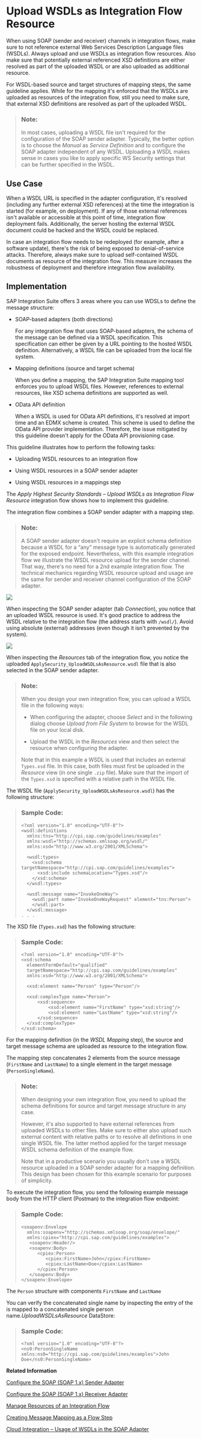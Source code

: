 <!-- loio9c22b39bbde4488e8ca7e362c241c2fe -->

# Upload WSDLs as Integration Flow Resource

When using SOAP \(sender and receiver\) channels in integration flows, make sure to not reference external Web Services Description Language files \(WSDLs\). Always upload and use WSDLs as integration flow resources. Also make sure that potentially external referenced XSD definitions are either resolved as part of the uploaded WSDL or are also uploaded as additional resource.

For WSDL-based source and target structures of mapping steps, the same guideline applies. While for the mapping it's enforced that the WSDLs are uploaded as resources of the integration flow, still you need to make sure, that external XSD definitions are resolved as part of the uploaded WSDL.

> ### Note:  
> In most cases, uploading a WSDL file isn't required for the configuration of the SOAP sender adapter. Typically, the better option is to choose the *Manual* as *Service Definition* and to configure the SOAP adapter independent of any WSDL. Uploading a WSDL makes sense in cases you like to apply specific WS Security settings that can be further specified in the WSDL.



<a name="loio9c22b39bbde4488e8ca7e362c241c2fe__section_dh3_jp5_dlb"/>

## Use Case

When a WSDL URL is specified in the adapter configuration, it's resolved \(including any further external XSD references\) at the time the integration is started \(for example, on deployment\). If any of those external references isn't available or accessible at this point of time, integration flow deployment fails. Additionally, the server hosting the external WSDL document could be hacked and the WSDL could be replaced.

In case an integration flow needs to be redeployed \(for example, after a software update\), there's the risk of being exposed to denial-of-service attacks. Therefore, always make sure to upload self-contained WSDL documents as resource of the integration flow. This measure increases the robustness of deployment and therefore integration flow availability.



<a name="loio9c22b39bbde4488e8ca7e362c241c2fe__section_dtx_vp5_dlb"/>

## Implementation

SAP Integration Suite offers 3 areas where you can use WDSLs to define the message structure:

-   SOAP-based adapters \(both directions\)

    For any integration flow that uses SOAP-based adapters, the schema of the message can be defined via a WSDL specification. This specification can either be given by a URL pointing to the hosted WSDL definition. Alternatively, a WSDL file can be uploaded from the local file system.

-   Mapping definitions \(source and target schema\)

    When you define a mapping, the SAP Integration Suite mapping tool enforces you to upload WSDL files. However, references to external resources, like XSD schema definitions are supported as well.

-   OData API definition

    When a WSDL is used for OData API definitions, it's resolved at import time and an EDMX scheme is created. This scheme is used to define the OData API provider implementation. Therefore, the issue mitigated by this guideline doesn't apply for the OData API provisioning case.


This guideline illustrates how to perform the following tasks:

-   Uploading WSDL resources to an integration flow

-   Using WSDL resources in a SOAP sender adapter

-   Using WSDL resources in a mappings step


The *Apply Highest Security Standards – Upload WSDLs as Integration Flow Resource* integration flow shows how to implement this guideline.

The integration flow combines a SOAP sender adapter with a mapping step.

> ### Note:  
> A SOAP sender adapter doesn't require an explicit schema definition because a WSDL for a “any” message type is automatically generated for the exposed endpoint. Nevertheless, with this example integration flow we illustrate the WSDL resource upload for the sender channel. That way, there's no need for a 2nd example integration flow. The technical mechanics regarding WSDL resource upload and usage are the same for sender and receiver channel configuration of the SOAP adapter.

![](images/Security_WSDL_Upload_d3780e1.png)

When inspecting the SOAP sender adapter \(tab *Connection*\), you notice that an uploaded WSDL resource is used. It's good practice to address the WSDL relative to the integration flow \(the address starts with `/wsdl/`\). Avoid using absolute \(external\) addresses \(even though it isn't prevented by the system\).

![](images/WSDL_SOAP_Adapter_50ee4cb.png)

When inspecting the *Resources* tab of the integration flow, you notice the uploaded `ApplySecurity_UploadWSDLsAsResource.wsdl` file that is also selected in the SOAP sender adapter.

> ### Note:  
> When you design your own integration flow, you can upload a WSDL file in the following ways:
> 
> -   When configuring the adapter, choose *Select* and in the following dialog choose *Upload from File System* to browse for the WSDL file on your local disk.
> 
> -   Upload the WSDL in the *Resources* view and then select the resource when configuring the adapter.
> 
> 
> Note that in this example a WSDL is used that includes an external `Types.xsd` file. In this case, both files must first be uploaded in the *Resource* view \(in one single `.zip` file\). Make sure that the import of the `Types.xsd` is specified with a relative path in the WSDL file.

The WSDL file \(`ApplySecurity_UploadWSDLsAsResource.wsdl`\) has the following structure:

> ### Sample Code:  
> ```
> <?xml version="1.0" encoding="UTF-8"?>
> <wsdl:definitions
> 	xmlns:tns="http://cpi.sap.com/guidelines/examples"
> 	xmlns:wsdl="http://schemas.xmlsoap.org/wsdl/"
> 	xmlns:xsd="http://www.w3.org/2001/XMLSchema">
>   
>   <wsdl:types>
>     <xsd:schema targetNamespace="http://cpi.sap.com/guidelines/examples">
>       <xsd:include schemaLocation="Types.xsd"/>
>     </xsd:schema>
>   </wsdl:types>
>   
>   <wsdl:message name="InvokeOneWay">
>     <wsdl:part name="InvokeOneWayRequest" element="tns:Person">
>     </wsdl:part>
>   </wsdl:message>
> . . .
> 
> ```

The XSD file \(`Types.xsd`\) has the following structure:

> ### Sample Code:  
> ```
> <?xml version="1.0" encoding="UTF-8"?>
> <xsd:schema 
> 	elementFormDefault="qualified"
> 	targetNamespace="http://cpi.sap.com/guidelines/examples"
> 	xmlns:xsd="http://www.w3.org/2001/XMLSchema">
> 
> 	<xsd:element name="Person" type="Person"/>
> 
> 	<xsd:complexType name="Person">
> 		<xsd:sequence>
> 			<xsd:element name="FirstName" type="xsd:string"/>
> 			<xsd:element name="LastName" type="xsd:string"/>
> 		</xsd:sequence>
> 	</xsd:complexType>
> </xsd:schema>
> 
> ```

For the mapping definition \(in the *WSDL Mapping* step\), the source and target message schema are uploaded as resource to the integration flow.

The mapping step concatenates 2 elements from the source message \(`FirstName` and `LastName`\) to a single element in the target message \(`PersonSingleName`\).

> ### Note:  
> When designing your own integration flow, you need to upload the schema definitions for source and target message structure in any case.
> 
> However, it's also supported to have external references from uploaded WSDLs to other files. Make sure to either also upload such external content with relative paths or to resolve all definitions in one single WSDL file. The latter method applied for the target message WSDL schema definition of the example flow.
> 
> Note that in a productive scenario you usually don't use a WSDL resource uploaded in a SOAP sender adapter for a mapping definition. This design has been chosen for this example scenario for purposes of simplicity.

To execute the integration flow, you send the following example message body from the HTTP client \(Postman\) to the integration flow endpoint:

> ### Sample Code:  
> ```
> <soapenv:Envelope
> 	xmlns:soapenv="http://schemas.xmlsoap.org/soap/envelope/" 
> 	xmlns:cpiex="http://cpi.sap.com/guidelines/examples">
>    <soapenv:Header/>
>    <soapenv:Body>
>       <cpiex:Person>
>          <cpiex:FirstName>John</cpiex:FirstName>
>          <cpiex:LastName>Doe</cpiex:LastName>
>       </cpiex:Person>
>    </soapenv:Body>
> </soapenv:Envelope>
> 
> ```

The `Person` structure with components `FirstName` and `LastName`

You can verify the concatenated single name by inspecting the entry of the is mapped to a concatenated single person name.*UploadWSDLsAsResource* DataStore:

> ### Sample Code:  
> ```
> <?xml version="1.0" encoding="UTF-8"?>
> <ns0:PersonSingleName xmlns:ns0="http://cpi.sap.com/guidelines/examples">John Doe</ns0:PersonSingleName>
> 
> ```

**Related Information**  


[Configure the SOAP \(SOAP 1.x\) Sender Adapter](configure-the-soap-soap-1-x-sender-adapter-a178913.md "The SOAP (SOAP 1.x) sender adapter enables a SAP BTP tenant to exchange messages with a sender system that supports Simple Object Access Protocol (SOAP) 1.1 and 1.2.")

[Configure the SOAP \(SOAP 1.x\) Receiver Adapter](configure-the-soap-soap-1-x-receiver-adapter-57f7b34.md "The SOAP (SOAP 1.x) receiver adapter enables a SAP BTP tenant to exchange messages with a receiver system that supports Simple Object Access Protocol (SOAP) 1.1.")

[Manage Resources of an Integration Flow](manage-resources-of-an-integration-flow-b5968b2.md "")

[Creating Message Mapping as a Flow Step](creating-message-mapping-as-a-flow-step-3d5cb7f.md "")

[Cloud Integration – Usage of WSDLs in the SOAP Adapter](https://blogs.sap.com/2018/06/28/cloud-integration-usage-of-wsdls-in-the-soap-adapter/)

